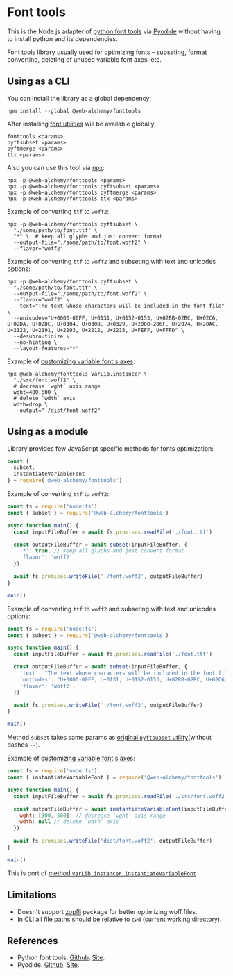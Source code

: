 # Font tools

This is the Node.js adapter of [python font tools](https://github.com/fonttools/fonttools) via [Pyodide](https://pyodide.org) without having to install python and its dependencies.

Font tools library usually used for optimizing fonts – subseting, format converting, deleting of unused variable font axes, etc.

## Using as a CLI

You can install the library as a global dependency:

```shell
npm install --global @web-alchemy/fonttools
```

After installing [font utilities](https://fonttools.readthedocs.io/en/latest/#utilities) will be available globally:

```shell
fonttools <params>
pyftsubset <params>
pyftmerge <params>
ttx <params>
```

Also you can use this tool via [npx](https://docs.npmjs.com/cli/commands/npx):

```shell
npx -p @web-alchemy/fonttools <params>
npx -p @web-alchemy/fonttools pyftsubset <params>
npx -p @web-alchemy/fonttools pyftmerge <params>
npx -p @web-alchemy/fonttools ttx <params>
```

Example of converting `ttf` to `woff2`:

```shell
npx -p @web-alchemy/fonttools pyftsubset \
  "./some/path/to/font.ttf" \
  "*" \  # keep all glyphs and just convert format
  --output-file="./some/path/to/font.woff2" \
  --flavor="woff2"
```

Example of converting `ttf` to `woff2` and subseting with text and unicodes options:

```shell
npx -p @web-alchemy/fonttools pyftsubset \
  "./some/path/to/font.ttf" \
  --output-file="./some/path/to/font.woff2" \
  --flavor="woff2" \
  --text="The text whose characters will be included in the font file" \
  --unicodes="U+0000-00FF, U+0131, U+0152-0153, U+02BB-02BC, U+02C6, U+02DA, U+02DC, U+0304, U+0308, U+0329, U+2000-206F, U+2074, U+20AC, U+2122, U+2191, U+2193, U+2212, U+2215, U+FEFF, U+FFFD" \
  --desubroutinize \
  --no-hinting \
  --layout-features="*"
```

Example of [customizing variable font's axes](https://fonttools.readthedocs.io/en/latest/varLib/instancer.html):

```shell
npx @web-alchemy/fonttools varLib.instancer \
  "./src/font.woff2" \
  # decrease `wght` axis range
  wght=400:600 \
  # delete `wdth` axis
  wdth=drop \ 
  --output="./dist/font.woff2"
```

## Using as a module

Library provides few JavaScript specific methods for fonts optimization:

```javascript
const {
  subset,
  instantiateVariableFont
} = require('@web-alchemy/fonttools')
```

Example of converting `ttf` to `woff2`:

```javascript
const fs = require('node:fs')
const { subset } = require('@web-alchemy/fonttools')

async function main() {
  const inputFileBuffer = await fs.promises.readFile('./font.ttf')

  const outputFileBuffer = await subset(inputFileBuffer, {
    '*': true, // keep all glyphs and just convert format
    'flavor': 'woff2',
  })

  await fs.promises.writeFile('./font.woff2', outputFileBuffer)
}

main()
```

Example of converting `ttf` to `woff2` and subseting with text and unicodes options:

```javascript
const fs = require('node:fs')
const { subset } = require('@web-alchemy/fonttools')

async function main() {
  const inputFileBuffer = await fs.promises.readFile('./font.ttf')

  const outputFileBuffer = await subset(inputFileBuffer, {
    'text': "The text whose characters will be included in the font file",
    'unicodes': "U+0000-00FF, U+0131, U+0152-0153, U+02BB-02BC, U+02C6, U+02DA, U+02DC, U+0304, U+0308, U+0329, U+2000-206F, U+2074, U+20AC, U+2122, U+2191, U+2193, U+2212, U+2215, U+FEFF, U+FFFD",
    'flavor': 'woff2',
  })

  await fs.promises.writeFile('./font.woff2', outputFileBuffer)
}

main()
```

Method `subset` takes same params as [original `pyftsubset` utility](https://fonttools.readthedocs.io/en/latest/subset/index.html)(without dashes `--`).

Example of [customizing variable font's axes](https://fonttools.readthedocs.io/en/latest/varLib/instancer.html):

```javascript
const fs = require('node:fs')
const { instantiateVariableFont } = require('@web-alchemy/fonttools')

async function main() {
  const inputFileBuffer = await fs.promises.readFile('./src/font.woff2')

  const outputFileBuffer = await instantiateVariableFont(inputFileBuffer, {
    wght: [300, 500], // decrease `wght` axis range
    wdth: null // delete `wdth` axis
  })

  await fs.promises.writeFile('dist/font.woff2', outputFileBuffer)
}

main()
```

This is port of [method `varLib.instancer.instantiateVariableFont`](https://fonttools.readthedocs.io/en/latest/varLib/instancer.html#fontTools.varLib.instancer.instantiateVariableFont)


## Limitations

- Doesn't support [zopfli](https://pypi.org/project/zopfli/) package for better optimizing woff files.
- In CLI all file paths should be relative to `cwd` (current working directory).

## References

- Python font tools. [Github](https://github.com/fonttools/fonttools), [Site](https://fonttools.readthedocs.io/en/latest/).
- Pyodide. [Github](https://github.com/pyodide), [Site](https://pyodide.org).